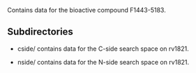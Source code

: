 Contains data for the bioactive compound F1443-5183.

## Subdirectories

- cside/ contains data for the C-side search space on rv1821.

- nside/ contains data for the N-side search space on rv1821.

